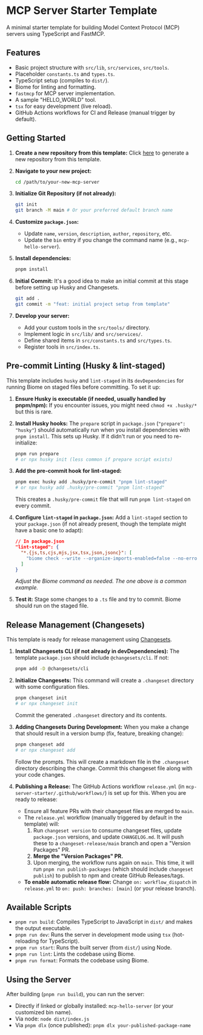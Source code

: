 # MCP Server Starter Template

A minimal starter template for building Model Context Protocol (MCP) servers using TypeScript and FastMCP.

## Features

* Basic project structure with `src/lib`, `src/services`, `src/tools`.
* Placeholder `constants.ts` and `types.ts`.
* TypeScript setup (compiles to `dist/`).
* Biome for linting and formatting.
* `fastmcp` for MCP server implementation.
* A sample "HELLO_WORLD" tool.
* `tsx` for easy development (live reload).
* GitHub Actions workflows for CI and Release (manual trigger by default).

## Getting Started

1. **Create a new repository from this template:**
   Click [here](https://github.com/new?template_name=mcp-server-starter&template_owner=IQAIcom) to generate a new repository from this template.

2. **Navigate to your new project:**

    ```bash
    cd /path/to/your-new-mcp-server
    ```

3. **Initialize Git Repository (if not already):**

    ```bash
    git init
    git branch -M main # Or your preferred default branch name
    ```

4. **Customize `package.json`:**
    * Update `name`, `version`, `description`, `author`, `repository`, etc.
    * Update the `bin` entry if you change the command name (e.g., `mcp-hello-server`).

5. **Install dependencies:**

    ```bash
    pnpm install
    ```

6. **Initial Commit:**
    It's a good idea to make an initial commit at this stage before setting up Husky and Changesets.

    ```bash
    git add .
    git commit -m "feat: initial project setup from template"
    ```

7. **Develop your server:**
    * Add your custom tools in the `src/tools/` directory.
    * Implement logic in `src/lib/` and `src/services/`.
    * Define shared items in `src/constants.ts` and `src/types.ts`.
    * Register tools in `src/index.ts`.

## Pre-commit Linting (Husky & lint-staged)

This template includes `husky` and `lint-staged` in its `devDependencies` for running Biome on staged files before committing. To set it up:

1. **Ensure Husky is executable (if needed, usually handled by pnpm/npm):**
    If you encounter issues, you might need `chmod +x .husky/*` but this is rare.

2. **Install Husky hooks:**
    The `prepare` script in `package.json` (`"prepare": "husky"`) should automatically run when you install dependencies with `pnpm install`. This sets up Husky.
    If it didn't run or you need to re-initialize:

    ```bash
    pnpm run prepare 
    # or npx husky init (less common if prepare script exists)
    ```

3. **Add the pre-commit hook for lint-staged:**

    ```bash
    pnpm exec husky add .husky/pre-commit "pnpm lint-staged"
    # or npx husky add .husky/pre-commit "pnpm lint-staged"
    ```

    This creates a `.husky/pre-commit` file that will run `pnpm lint-staged` on every commit.

4. **Configure `lint-staged` in `package.json`:**
    Add a `lint-staged` section to your `package.json` (if not already present, though the template might have a basic one to adapt):

    ```json
    // In package.json
    "lint-staged": {
      "*.{js,ts,cjs,mjs,jsx,tsx,json,jsonc}": [
        "biome check --write --organize-imports-enabled=false --no-errors-on-unmatched"
      ]
    }
    ```

    *Adjust the Biome command as needed. The one above is a common example.*

5. **Test it:**
    Stage some changes to a `.ts` file and try to commit. Biome should run on the staged file.

## Release Management (Changesets)

This template is ready for release management using [Changesets](https://github.com/changesets/changesets).

1. **Install Changesets CLI (if not already in devDependencies):**
    The template `package.json` should include `@changesets/cli`. If not:

    ```bash
    pnpm add -D @changesets/cli
    ```

2. **Initialize Changesets:**
    This command will create a `.changeset` directory with some configuration files.

    ```bash
    pnpm changeset init
    # or npx changeset init
    ```

    Commit the generated `.changeset` directory and its contents.

3. **Adding Changesets During Development:**
    When you make a change that should result in a version bump (fix, feature, breaking change):

    ```bash
    pnpm changeset add
    # or npx changeset add
    ```

    Follow the prompts. This will create a markdown file in the `.changeset` directory describing the change.
    Commit this changeset file along with your code changes.

4. **Publishing a Release:**
    The GitHub Actions workflow `release.yml` (in `mcp-server-starter/.github/workflows/`) is set up for this. When you are ready to release:
    * Ensure all feature PRs with their changeset files are merged to `main`.
    * The `release.yml` workflow (manually triggered by default in the template) will:
        1. Run `changeset version` to consume changeset files, update `package.json` versions, and update `CHANGELOG.md`. It will push these to a `changeset-release/main` branch and open a "Version Packages" PR.
        2. **Merge the "Version Packages" PR.**
        3. Upon merging, the workflow runs again on `main`. This time, it will run `pnpm run publish-packages` (which should include `changeset publish`) to publish to npm and create GitHub Releases/tags.
    * **To enable automatic release flow:** Change `on: workflow_dispatch` in `release.yml` to `on: push: branches: [main]` (or your release branch).

## Available Scripts

* `pnpm run build`: Compiles TypeScript to JavaScript in `dist/` and makes the output executable.
* `pnpm run dev`: Runs the server in development mode using `tsx` (hot-reloading for TypeScript).
* `pnpm run start`: Runs the built server (from `dist/`) using Node.
* `pnpm run lint`: Lints the codebase using Biome.
* `pnpm run format`: Formats the codebase using Biome.

## Using the Server

After building (`pnpm run build`), you can run the server:

* Directly if linked or globally installed: `mcp-hello-server` (or your customized bin name).
* Via node: `node dist/index.js`
* Via `pnpm dlx` (once published): `pnpm dlx your-published-package-name`
